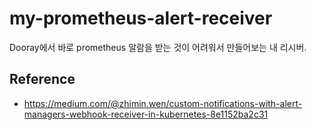 # my-prometheus-alert-receiver

Dooray에서 바로 prometheus 알람을 받는 것이 어려워서 만들어보는 내 리시버.

## Reference
- https://medium.com/@zhimin.wen/custom-notifications-with-alert-managers-webhook-receiver-in-kubernetes-8e1152ba2c31
